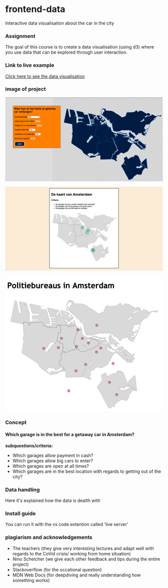 # frontend-data
Interactive data visualisation about the car in the city

### Assignment

The goal of this course is to create a data visualisation (using d3) where you use data that can be explored through user interaction.

### Link to live example

[Click here to see the data visualisation](https://max-hauser.github.io/frontend-data/)

### image of project

![final-kaart](https://github.com/max-hauser/frontend-data/blob/main/media/final.png)

![statische-kaart](https://github.com/max-hauser/frontend-data/blob/main/media/statische-kaart.png)

![politiebureaus-kaart](https://github.com/max-hauser/frontend-data/blob/main/media/politiebureaus-amsterdam.png)

### Concept

#### Which garage is in the best for a getaway car in Amsterdam?

**subquestions/criteria:**

* Which garages allow payment in cash?
* Which garages allow big cars to enter?
* Which garages are open at all times?
* Which garages are in the best location with regards to getting out of the city?

### Data handling

Here it's explained how the data is dealth with

### Install guide

You can run it with the vs code extention called 'live server'

### plagiarism and acknowledgements

* The teachers (they give very interesting lectures and adapt well with regards to the CoVid crisis/ working from home situation)
* Nino Schelcher (we give each other feedback and tips during the entire project)
* Stackoverflow (for the occational question)
* MDN Web Docs (for deepdiving and really understanding how something works)


